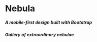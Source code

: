 # Nebula

##### A mobile-first design built with Bootstrap


##### Gallery of extraordinary nebulae
